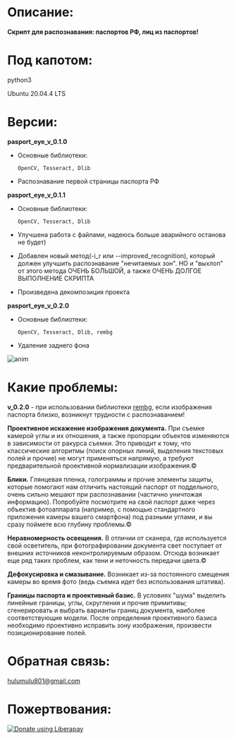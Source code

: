 # Описание:
**Скрипт для распознавания: паспортов РФ, лиц из паспортов!**
# Под капотом:
python3

Ubuntu 20.04.4 LTS
# Версии:

**pasport_eye_v_0.1.0**

- Основные библиотеки:

      OpenCV, Tesseract, Dlib

- Распознавание первой страницы паспорта РФ

**pasport_eye_v_0.1.1**

- Основные библиотеки:

      OpenCV, Tesseract, Dlib
     
- Улучшена работа с файлами, надеюсь больше аварийного останова не будет)

- Добавлен новый метод(-i_r или --improved_recognition), который должен улучшить распознавание "нечитаемых зон". НО и "выхлоп" от этого метода ОЧЕНЬ БОЛЬШОЙ, а также ОЧЕНЬ ДОЛГОЕ ВЫПОЛНЕНИЕ СКРИПТА

- Произведена декомпозиция проекта

**pasport_eye_v_0.2.0**

- Основные библиотеки:

      OpenCV, Tesseract, Dlib, rembg

- Удаление заднего фона
 
![anim](https://user-images.githubusercontent.com/52704904/158490528-2c0d14e4-5c6b-43d5-98b9-ffc0a89d31ef.gif)


# Какие проблемы:
**v_0.2.0** - при использовании библиотеки [rembg](https://github.com/danielgatis/rembg), если изображения паспорта близко, возникнут трудности с распознаванием!

**Проективное искажение изображения документа.** При съемке камерой углы и их отношения, а также пропорции объектов изменяются в зависимости от ракурса съемки. Это приводит к тому, что классические алгоритмы (поиск опорных линий, выделения текстовых полей и прочие) не могут применяться напрямую, а требуют предварительной проективной нормализации изображения.©

**Блики.** Глянцевая пленка, голограммы и прочие элементы защиты, которые помогают нам отличить настоящий паспорт от поддельного, очень сильно мешают при распознавании (частично уничтожая информацию). Попробуйте посмотрите на свой паспорт даже через объектив фотоаппарата (например, с помощью стандартного приложения камеры вашего смартфона) под разными углами, и вы сразу поймете всю глубину проблемы.©

**Неравномерность освещения.** В отличии от сканера, где используется свой осветитель, при фотографировании документа свет поступает от внешних источников неконтролируемым образом. Отсюда возникает еще ряд таких проблем, как тени и неточность передачи цвета.©

**Дефокусировка и смазывание.** Возникает из-за постоянного смещения камеры во время фото (ведь съемка идет без использования штатива).

**Границы паспорта и проективный базис.** В условиях "шума" выделить линейные границы, углы, скругления и прочие примитивы; сгенерировать и выбрать варианты границ документа, наиболее соответствующие модели. После определения проективного базиса необходимо проективно исправить зону изображения, произвести позиционирование полей.

# Обратная связь:

hulumulu801@gmail.com
# Пожертвования:

<noscript><a href="https://liberapay.com/hulumulu801/donate"><img alt="Donate using Liberapay" src="https://liberapay.com/assets/widgets/donate.svg"></a></noscript>
